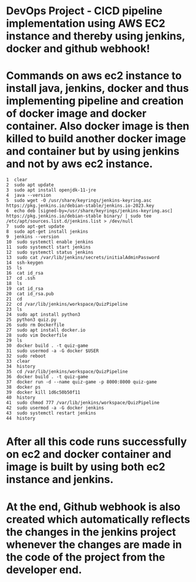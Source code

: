 # DevOps Project - CICD pipeline implementation using AWS EC2 instance and thereby using jenkins, docker and github webhook!
# Commands on aws ec2 instance to install java, jenkins, docker and thus implementing pipeline and creation of docker image and docker container. Also docker image is then killed to build another docker image and container but by using jenkins and not by aws ec2 instance. 
    1  clear 
    2  sudo apt update
    3  sudo apt install openjdk-11-jre
    4  java --version
    5  sudo wget -O /usr/share/keyrings/jenkins-keyring.asc   https://pkg.jenkins.io/debian-stable/jenkins.io-2023.key
    6  echo deb [signed-by=/usr/share/keyrings/jenkins-keyring.asc]   https://pkg.jenkins.io/debian-stable binary/ | sudo tee   /etc/apt/sources.list.d/jenkins.list > /dev/null
    7  sudo apt-get update
    8  sudo apt-get install jenkins
    9  jenkins --version
    10  sudo systemctl enable jenkins
    11  sudo systemctl start jenkins
    12  sudo systemctl status jenkins
    13  sudo cat /var/lib/jenkins/secrets/initialAdminPassword
    14  ssh-keygen
    15  ls
    16  cat id_rsa
    17  cd .ssh
    18  ls
    19  cat id_rsa
    20  cat id_rsa.pub
    21  cd
    22  cd /var/lib/jenkins/workspace/QuizPipeline
    23  ls
    24  sudo apt install python3
    25  python3 quiz.py
    26  sudo rm Dockerfile
    27  sudo apt install docker.io
    28  sudo vim Dockerfile
    29  ls
    30  docker build . -t quiz-game
    31  sudo usermod -a -G docker $USER
    32  sudo reboot
    33  clear
    34  history
    35  cd /var/lib/jenkins/workspace/QuizPipeline
    36  docker build . -t quiz-game
    37  docker run -d --name quiz-game -p 8000:8000 quiz-game
    38  docker ps
    39  docker kill 1d6c50b50f11
    40  history
    41  sudo chmod 777 /var/lib/jenkins/workspace/QuizPipeline
    42  sudo usermod -a -G docker jenkins
    43  sudo systemctl restart jenkins
    44  history
# After all this code runs successfully on ec2 and docker container and image is built by using both ec2 instance and jenkins.
# At the end, Github webhook is also created which automatically reflects the changes in the jenkins project whenever the changes are made in the code of the project from the developer end.
